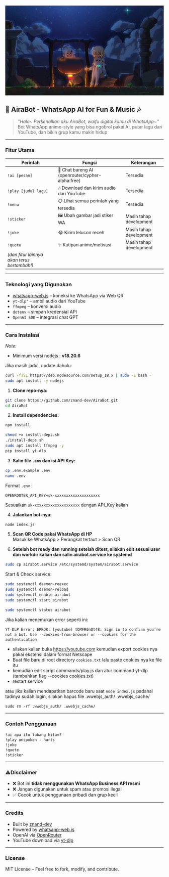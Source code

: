 ![Animated](./assets/background8.gif)
## 💫 AiraBot - WhatsApp AI for Fun & Music 🎶

>  *"Halo~ Perkenalkan aku AiraBot, waifu digital kamu di WhatsApp~"*  
> Bot WhatsApp anime-style yang bisa ngobrol pakai AI, putar lagu dari YouTube, dan bikin grup kamu makin hidup

---

### Fitur Utama

| Perintah | Fungsi | Keterangan |
|----------|--------|------------|
| `!ai [pesan]` | 💬 Chat bareng AI (openrouter/cypher-alpha:free)  | Tersedia |
| `!play [judul lagu]` | 🎶 Download dan kirim audio dari YouTube  | Tersedia |
| `!menu` | 📋 Lihat semua perintah yang tersedia  | Tersedia |
| `!sticker` | 🖼️ Ubah gambar jadi stiker WA  | Masih tahap development |
| `!joke` | 😂 Kirim lelucon receh  | Masih tahap development |
| `!quote` | ✨ Kutipan anime/motivasi  | Masih tahap development |
| *(dan fitur lainnya akan terus bertambah!)* | 

---

### Teknologi yang Digunakan

- [whatsapp-web.js](https://github.com/pedroslopez/whatsapp-web.js) – koneksi ke WhatsApp via Web QR
- `yt-dlp"` – ambil audio dari YouTube
- `ffmpeg` – konversi audio
- `dotenv` – simpan kredensial API
- `OpenAI SDK` – integrasi chat GPT

---

### Cara Instalasi

*Note:*
- Minimum versi nodejs : **v18.20.6**

Jika masih jadul, update dahulu:
```bash
curl -fsSL https://deb.nodesource.com/setup_18.x | sudo -E bash -
sudo apt install -y nodejs
```

1. **Clone repo-nya:**

```bash
git clone https://github.com/znand-dev/AiraBot.git
cd AiraBot
```

2. **Install dependencies:**

```bash
npm install
```

```bash
chmod +x install-deps.sh
./install-deps.sh
sudo apt install ffmpeg -y
pip install yt-dlp
```

3. **Salin file `.env` dan isi API Key:**

```bash
cp .env.example .env
nano .env
```

Format `.env` :
```
OPENROUTER_API_KEY=sk-xxxxxxxxxxxxxxxxxxxx
```

Sesuaikan `sk-xxxxxxxxxxxxxxxxxxxx` dengan API_Key kalian

4. **Jalankan bot-nya:**

```bash
node index.js
```

5. **Scan QR Code pakai WhatsApp di HP**  
Masuk ke WhatsApp > Perangkat tertaut > Scan QR

6. **Setelah bot ready dan running setelah ditest, silakan edit sesuai user dan workdir kalian dan salin airabot.service ke systemd**
```bash
sudo cp airabot.service /etc/systemd/system/airabot.service
```

Start & Check service:
```bash
sudo systemctl daemon-reexec
sudo systemctl daemon-reload
sudo systemctl enable airabot
sudo systemctl start airabot
```

```bash
sudo systemctl status airabot
```

Jika kalian menemukan error seperti ini:

```
YT-DLP Error: ERROR: [youtube] tOMFR0nQt48: Sign in to confirm you’re not a bot. Use --cookies-from-browser or --cookies for the authentication
```
- silakan kalian buka https://youtube.com kemudian export cookies nya pakai ekstensi dalam format Netscape
- Buat file baru di root directory ```cookies.txt``` lalu paste cookies nya ke file itu
- kemudian edit script commands/play.js dan atur command yt-dlp (tambahkan flag --cookies cookies.txt)
- restart service

atau jika kalian mendapatkan barcode baru saat ```node index.js``` padahal tadinya sudah login, silakan hapus file .wwebjs_auth/ .wwebjs_cache/ 
```
sudo rm -rf .wwebjs_auth/ .wwebjs_cache/
```

---

### Contoh Penggunaan

```
!ai apa itu lubang hitam?
!play unspoken - hurts
!joke
!quote
!sticker
```

---

### ⚠Disclaimer

- ❌ Bot ini **tidak menggunakan WhatsApp Business API resmi**  
- ❌ Jangan digunakan untuk spam atau promosi ilegal
- ✅ Cocok untuk penggunaan pribadi dan grup kecil

---
### Credits

- Built by [znand-dev](https://github.com/znand-dev)
- Powered by [whatsapp-web.js](https://github.com/pedroslopez/whatsapp-web.js)
- OpenAI via [OpenRouter](https://openrouter.ai)
- YouTube download via [yt-dlp](https://github.com/yt-dlp/yt-dlp)

---

### License

MIT License – Feel free to fork, modify, and contribute.

